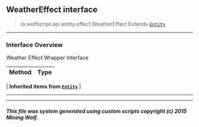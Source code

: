 ## WeatherEffect __interface__

>io.wolfscript.api.entity.effect.WeatherEffect
>Extends [`Entity`](../Entity.md)

---

### Interface Overview

Weather Effect Wrapper Interface

Method | Type   
--- | :--- 
 |
__Inherited items from [`Entity`](../Entity.md)__ |





---



---


##### This file was system generated using custom scripts copyright (c) 2015 Mining Wolf.
	

